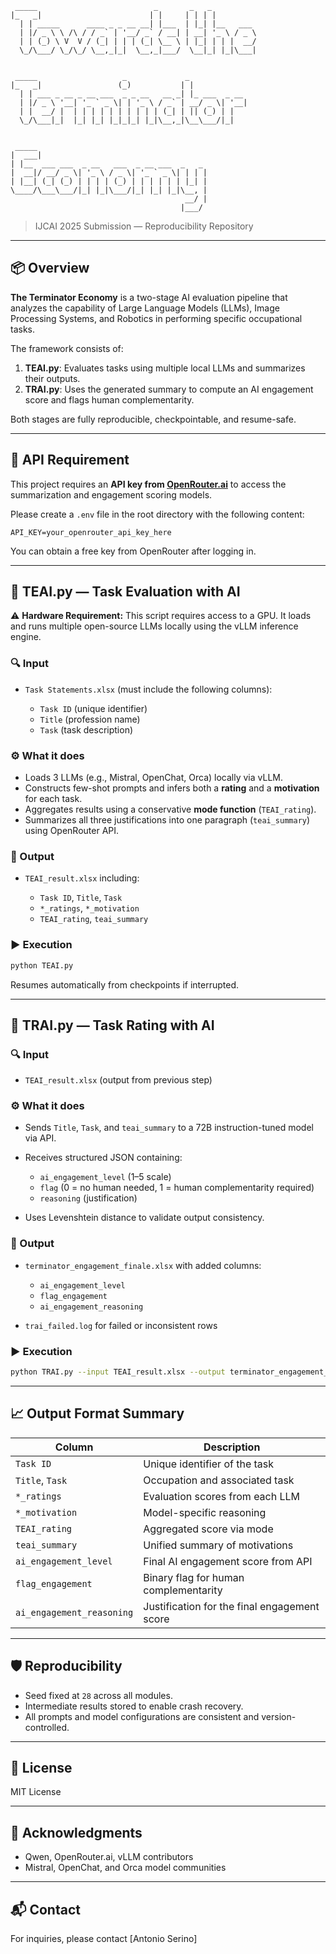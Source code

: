 ```
 _____                          _       _   _           
|_   _|                        | |     | | | |          
  | | _____      ____ _ _ __ __| |___  | |_| |__   ___  
  | |/ _ \ \ /\ / / _` | '__/ _` / __| | __| '_ \ / _ \ 
  | | (_) \ V  V / (_| | | | (_| \__ \ | |_| | | |  __/ 
  \_/\___/ \_/\_/ \__,_|_|  \__,_|___/  \__|_| |_|\___| 
                                                        
                                                        
 _____                   _             _                
|_   _|                 (_)           | |               
  | | ___ _ __ _ __ ___  _ _ __   __ _| |_ ___  _ __    
  | |/ _ \ '__| '_ ` _ \| | '_ \ / _` | __/ _ \| '__|   
  | |  __/ |  | | | | | | | | | | (_| | || (_) | |      
  \_/\___|_|  |_| |_| |_|_|_| |_|\__,_|\__\___/|_|      
                                                        
                                                        
 _____                                                  
|  ___|                                                 
| |__  ___ ___  _ __   ___  _ __ ___  _   _             
|  __|/ __/ _ \| '_ \ / _ \| '_ ` _ \| | | |            
| |__| (_| (_) | | | | (_) | | | | | | |_| |            
\____/\___\___/|_| |_|\___/|_| |_| |_|\__, |            
                                       __/ |            
                                      |___/             
```



> IJCAI 2025 Submission — Reproducibility Repository

---

## 📦 Overview

**The Terminator Economy** is a two-stage AI evaluation pipeline that analyzes the capability of Large Language Models (LLMs), Image Processing Systems, and Robotics in performing specific occupational tasks.

The framework consists of:

1. **TEAI.py**: Evaluates tasks using multiple local LLMs and summarizes their outputs.
2. **TRAI.py**: Uses the generated summary to compute an AI engagement score and flags human complementarity.

Both stages are fully reproducible, checkpointable, and resume-safe.

---

## 🔐 API Requirement

This project requires an **API key from [OpenRouter.ai](https://openrouter.ai)** to access the summarization and engagement scoring models.

Please create a `.env` file in the root directory with the following content:

```env
API_KEY=your_openrouter_api_key_here
````

You can obtain a free key from OpenRouter after logging in.

---

## 🧠 TEAI.py — Task Evaluation with AI

⚠️ **Hardware Requirement:** This script requires access to a GPU. It loads and runs multiple open-source LLMs locally using the vLLM inference engine.

### 🔍 Input

* `Task Statements.xlsx` (must include the following columns):

  * `Task ID` (unique identifier)
  * `Title` (profession name)
  * `Task` (task description)

### ⚙️ What it does

* Loads 3 LLMs (e.g., Mistral, OpenChat, Orca) locally via vLLM.
* Constructs few-shot prompts and infers both a **rating** and a **motivation** for each task.
* Aggregates results using a conservative **mode function** (`TEAI_rating`).
* Summarizes all three justifications into one paragraph (`teai_summary`) using OpenRouter API.

### 💾 Output

* `TEAI_result.xlsx` including:

  * `Task ID`, `Title`, `Task`
  * `*_ratings`, `*_motivation`
  * `TEAI_rating`, `teai_summary`

### ▶️ Execution

```bash
python TEAI.py
```

Resumes automatically from checkpoints if interrupted.

---

## 🤖 TRAI.py — Task Rating with AI

### 🔍 Input

* `TEAI_result.xlsx` (output from previous step)

### ⚙️ What it does

* Sends `Title`, `Task`, and `teai_summary` to a 72B instruction-tuned model via API.
* Receives structured JSON containing:

  * `ai_engagement_level` (1–5 scale)
  * `flag` (0 = no human needed, 1 = human complementarity required)
  * `reasoning` (justification)
* Uses Levenshtein distance to validate output consistency.

### 💾 Output

* `terminator_engagement_finale.xlsx` with added columns:

  * `ai_engagement_level`
  * `flag_engagement`
  * `ai_engagement_reasoning`
* `trai_failed.log` for failed or inconsistent rows

### ▶️ Execution

```bash
python TRAI.py --input TEAI_result.xlsx --output terminator_engagement_finale.xlsx
```

---

## 📈 Output Format Summary

| Column                    | Description                                  |
| ------------------------- | -------------------------------------------- |
| `Task ID`                 | Unique identifier of the task                |
| `Title`, `Task`           | Occupation and associated task               |
| `*_ratings`               | Evaluation scores from each LLM              |
| `*_motivation`            | Model-specific reasoning                     |
| `TEAI_rating`             | Aggregated score via mode                    |
| `teai_summary`            | Unified summary of motivations               |
| `ai_engagement_level`     | Final AI engagement score from API           |
| `flag_engagement`         | Binary flag for human complementarity        |
| `ai_engagement_reasoning` | Justification for the final engagement score |

---

## 🛡️ Reproducibility

* Seed fixed at `28` across all modules.
* Intermediate results stored to enable crash recovery.
* All prompts and model configurations are consistent and version-controlled.

---

## 📜 License

MIT License

---

## 🤝 Acknowledgments

* Qwen, OpenRouter.ai, vLLM contributors
* Mistral, OpenChat, and Orca model communities

---

## 📬 Contact

For inquiries, please contact \[Antonio Serino]


